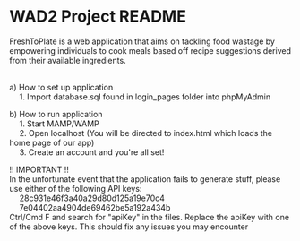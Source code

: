 # WAD2 Project README

FreshToPlate is a web application that aims on tackling food wastage by empowering individuals to cook meals based off 
recipe suggestions derived from their available ingredients. 

<br/> a) How to set up application
<br/> &emsp; 1. Import database.sql found in login_pages folder into phpMyAdmin 

b) How to run application
<br/> &emsp; 1. Start MAMP/WAMP 
<br/> &emsp; 2. Open localhost (You will be directed to index.html which loads the home page of our app)
<br/> &emsp; 3. Create an account and you're all set!
    
!! IMPORTANT !!
<br/> In the unfortunate event that the application fails to generate stuff, please use either of the following API keys: 
<br/> &emsp; 28c931e46f3a40a29d80d125a19e70c4
<br/> &emsp; 7e04402aa4904de69462be5a192a434b
<br/> Ctrl/Cmd F and search for "apiKey" in the files. Replace the apiKey with one of the above keys. This should fix any issues you may encounter

 
